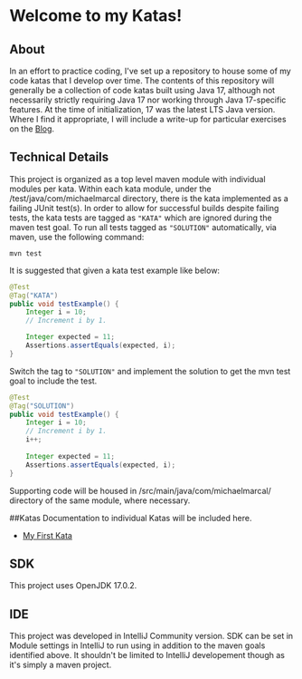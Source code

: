 # Welcome to my Katas!

## About
In an effort to practice coding, I've set up a repository to house some of my code katas that I develop over time.
The contents of this repository will generally be a collection of code katas built using Java 17, although not necessarily
strictly requiring Java 17 nor working through Java 17-specific features.  At the time of initialization, 17 was the latest
LTS Java version.  Where I find it appropriate, I will include a write-up for particular exercises on the [Blog](https://michaelmarcal.com).

## Technical Details
This project is organized as a top level maven module with individual modules per kata.
Within each kata module, under the /test/java/com/michaelmarcal directory, there is the kata implemented as a failing JUnit test(s).  In order to allow for successful 
builds despite failing tests, the kata tests are tagged as `"KATA"` which are ignored during the maven test goal.
To run all tests tagged as `"SOLUTION"` automatically, via maven, use the following command:
```Shell
mvn test
```

It is suggested that given a kata test example like below:
```Java
@Test
@Tag("KATA")
public void testExample() {
    Integer i = 10;
    // Increment i by 1.

    Integer expected = 11;
    Assertions.assertEquals(expected, i);
}
```

Switch the tag to `"SOLUTION"` and implement the solution to get the mvn test goal to include the test.
```Java
@Test
@Tag("SOLUTION")
public void testExample() {
    Integer i = 10;
    // Increment i by 1.
    i++;
    
    Integer expected = 11;
    Assertions.assertEquals(expected, i);
}
```

Supporting code will be housed in /src/main/java/com/michaelmarcal/ directory of the same module, where necessary.

##Katas
Documentation to individual Katas will be included here.

* [My First Kata](my-first-kata/README.md)


## SDK
This project uses OpenJDK 17.0.2.

## IDE
This project was developed in IntelliJ Community version.  SDK can be set in Module settings in IntelliJ to run using
in addition to the maven goals identified above.  It shouldn't be limited to IntelliJ developement though as it's simply
a maven project.